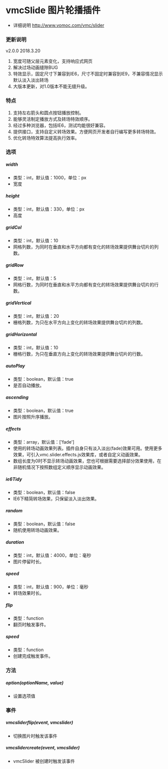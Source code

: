 # vmcSlide 图片轮播插件

* 详细说明 <http://www.vomoc.com/vmc/slider>

### 更新说明
v2.0.0
2018.3.20
1. 宽度可随父层元素变化，支持响应式网页
2. 解决过场动画缝隙BUG
3. 特效显示，固定尺寸下兼容到IE6，尺寸不固定时兼容到IE9，不兼容情况显示默认淡入淡出转场
4. 大版本更新，对1.0版本不能无缝升级。

### 特点

1. 支持左右箭头和圆点按钮播放控制。
2. 能够灵活制定播放方式及转场特效顺序。
3. 经过多种浏览器，包括IE6，测试均能很好兼容。
4. 提供接口，支持自定义转场效果。方便网页开发者自行编写更多转场特效。
5. 优化转场特效算法提高执行效率。

### 选项

##### width
* 类型：int，默认值：1000，单位：px
* 宽度

##### height
* 类型：int，默认值：330，单位：px
* 高度

##### gridCol
* 类型：int，默认值：10
* 网格列数，为同时在垂直和水平方向都有变化的转场效果提供舞台切片的列数。

##### gridRow
* 类型：int，默认值：5
* 网格行数，为同时在垂直和水平方向都有变化的转场效果提供舞台切片的行数。

##### gridVertical
* 类型：int，默认值：20
* 栅格列数，为只在水平方向上变化的转场效果提供舞台切片的列数。

##### gridHorizontal
* 类型：int，默认值：10
* 栅格行数，为只在垂直方向上变化的转场效果提供舞台切片的行数。

##### autoPlay
* 类型：boolean，默认值：true
* 是否自动播放。

##### ascending
* 类型：boolean，默认值：true
* 图片按照升序播放。

##### effects
* 类型：array，默认值：['fade']
* 使用的转场动画效果列表。插件自身只有淡入淡出(fade)效果可用。使用更多效果，可引入vmc.slider.effects.js效果库，或者自定义动画效果。
* 数组长度为0时不显示转场动画效果，您也可根据需要选择部分效果使用，在非随机情况下按照数组定义顺序显示动画效果。

##### ie6Tidy
* 类型：boolean，默认值：false
* IE6下精简转场效果，只保留淡入淡出效果。

##### random
* 类型：boolean，默认值：false
* 随机使用转场动画效果。

##### duration
* 类型：int，默认值：4000，单位：毫秒
* 图片停留时长。

##### speed
* 类型：int，默认值：900，单位：毫秒
* 转场效果时长。

##### flip
* 类型：function
* 翻页时触发事件。

##### speed
* 类型：function
* 创建完成触发事件。

### 方法

##### option(optionName, value)
* 设置选项值

### 事件

##### vmcsliderflip(event, vmcslider)
* 切换图片时触发该事件

##### vmcslidercreate(event, vmcslider)
* vmcSlider 被创建时触发该事件